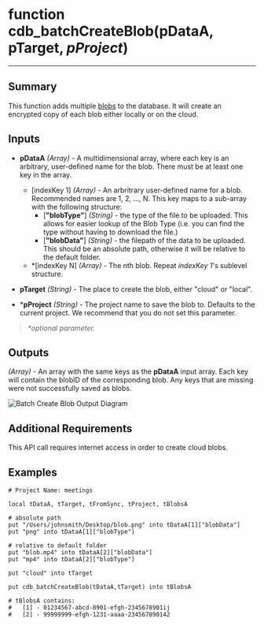 # function cdb_batchCreateBlob(pDataA, pTarget, *pProject*)
---
## Summary
This function adds multiple [blobs](https://en.wikipedia.org/wiki/Binary_large_object) to the database. It will create an encrypted copy of each blob either locally or on the cloud.

## Inputs
* **pDataA** *(Array)* - A multidimensional array, where each key is an arbitrary, user-defined name for the blob. There must be at least one key in the array.
	* [indexKey 1] *(Array)* - An arbritrary user-defined name for a blob. Recommended names are 1, 2, ..., N. This key maps to a sub-array with the following structure:
		* [**"blobType"**] *(String)* - the type of the file to be uploaded. This allows for easier lookup of the Blob Type (i.e. you can find the type without having to download the file.)
		* [**"blobData"**] *(String)* - the filepath of the data to be uploaded. This should be an absolute path, otherwise it will be relative to the default folder.
	* \*[indexKey N] *(Array)* - The nth blob. Repeat *indexKey 1*'s sublevel structure.

* **pTarget** *(String)* - The place to create the blob, either "cloud" or "local".
* \***pProject** *(String)* - The project name to save the blob to. Defaults to the current project. We recommend that you do not set this parameter.

> _*optional parameter._

## Outputs
*(Array)* - An array with the same keys as the **pDataA** input array. Each key will contain the blobID of the corresponding blob. Any keys that are missing were not successfully saved as blobs.

![Batch Create Blob Output Diagram](/images/BatchCreateBlobOutput.svg)

## Additional Requirements
This API call requires internet access in order to create cloud blobs.

## Examples 
```livecodeserver
# Project Name: meetings

local tDataA, tTarget, tFromSync, tProject, tBlobsA

# absolute path
put "/Users/johnsmith/Desktop/blob.png" into tDataA[1]["blobData"]
put "png" into tDataA[1]["blobType"]

# relative to default folder
put "blob.mp4" into tDataA[2]["blobData"]
put "mp4" into tDataA[2]["blobType"]

put "cloud" into tTarget

put cdb_batchCreateBlob(tDataA,tTarget) into tBlobsA

# tBlobsA contains:
#	[1] - 01234567-abcd-8901-efgh-2345678901ij
#	[2] - 99999999-efgh-1231-aaaa-234567890142

```